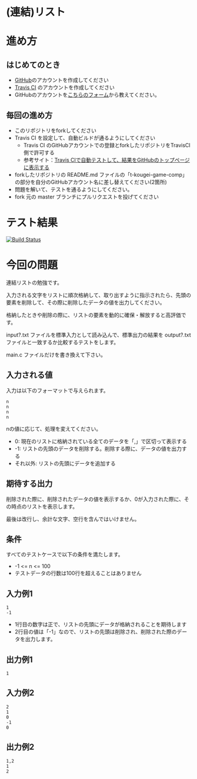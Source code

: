 # (連結)リスト

# 進め方
## はじめてのとき
* [GitHub](https://github.com/)のアカウントを作成してください
* [Travis CI](https://travis-ci.com/) のアカウントを作成してください
* GitHubのアカウントを[こちらのフォーム](https://goo.gl/forms/anAdoxqPKVt8sJGZ2)から教えてください。
## 毎回の進め方
* このリポジトリをforkしてください
* Travis CI を設定して、自動ビルドが通るようにしてください
   * Travis CI のGitHubアカウントでの登録とforkしたリポジトリをTravisCI側で許可する
   * 参考サイト：[Travis CIで自動テストして、結果をGitHubのトップページに表示する](https://qiita.com/hoshimado/items/4090d8e64beb8a7f95e1)
* forkしたリポジトリの README.md ファイルの「t-kougei-game-comp」の部分を自分のGitHubアカウント名に差し替えてください(2箇所)
* 問題を解いて、テストを通るようにしてください。
* fork 元の master ブランチにプルリクエストを投げてください

# テスト結果

[![Build Status](https://travis-ci.com/strawberry0325/03_list.svg?branch=master)](https://travis-ci.com/strawberry0325/03_list)

# 今回の問題

連結リストの勉強です。

入力される文字をリストに順次格納して、取り出すように指示されたら、先頭の要素を削除して、その際に削除したデータの値を出力してください。

格納したときや削除の際に、リストの要素を動的に確保・解放すると高評価です。

input?.txt ファイルを標準入力として読み込んで、標準出力の結果を output?.txt ファイルと一致するか比較するテストをします。

main.c ファイルだけを書き換えて下さい。

## 入力される値
入力は以下のフォーマットで与えられます。
~~~
n
n
n
n
~~~

nの値に応じて、処理を変えてください。
* 0: 現在のリストに格納されている全てのデータを「,」で区切って表示する
* -1: リストの先頭のデータを削除する。削除する際に、データの値を出力する
* それ以外: リストの先頭にデータを追加する

## 期待する出力

削除された際に、削除されたデータの値を表示するか、0が入力された際に、その時点のリストを表示します。

最後は改行し、余計な文字、空行を含んではいけません。

## 条件
すべてのテストケースで以下の条件を満たします。
* -1 <= n <= 100
* テストデータの行数は100行を超えることはありません

## 入力例1
~~~
1
-1
~~~
* 1行目の数字は正で、リストの先頭にデータが格納されることを期待します
* 2行目の値は「-1」なので、リストの先頭は削除され、削除された際のデータを出力します。

## 出力例1
~~~
1
~~~

## 入力例2
~~~
2
1
0
-1
0
~~~

## 出力例2
~~~
1,2
1
2
~~~

